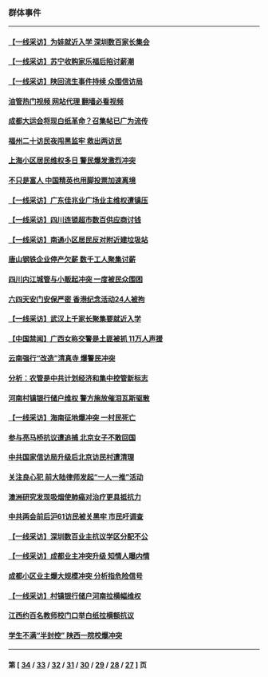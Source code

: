 ### 群体事件
---
#### [【一线采访】为娃就近入学 深圳数百家长集会](../../pages/ncid279/n14044246.md?07312045) 
#### [【一线采访】苏宁收购家乐福后陷讨薪潮](../../pages/ncid279/n14042224.md?07312045) 
#### [【一线采访】陕回流生事件持续 众围信访局](../../pages/ncid279/n14040242.md?07312045) 
#### [油管热门视频 网站代理 翻墙必看视频](http://138.2.39.72:81/youtube.html?epic-marker?07312045)
#### [成都大运会将现白纸革命？召集帖已广为流传](../../pages/ncid279/n14033119.md?07312045) 
#### [福州二十访民夜闯黑监牢 救出两访民](../../pages/ncid279/n14031617.md?07312045) 
#### [上海小区居民维权多日 警民爆发激烈冲突](../../pages/ncid279/n14029221.md?07312045) 
#### [不只是富人 中国精英也用脚投票加速离境](../../pages/ncid279/n14029086.md?07312045) 
#### [【一线采访】广东佳兆业广场业主维权遭镇压](../../pages/ncid279/n14028175.md?07312045) 
#### [【一线采访】四川连锁超市数百供应商讨钱](../../pages/ncid279/n14025102.md?07312045) 
#### [【一线采访】南通小区居民反对附近建垃圾站](../../pages/ncid279/n14021690.md?07312045) 
#### [唐山钢铁企业停产欠薪 数千工人聚集讨薪](../../pages/ncid279/n14017404.md?07312045) 
#### [四川内江城管与小贩起冲突 一度被民众围困](../../pages/ncid279/n14015922.md?07312045) 
#### [六四天安门安保严密 香港纪念活动24人被拘](../../pages/ncid279/n14009800.md?07312045) 
#### [【一线采访】武汉上千家长聚集要就近入学](../../pages/ncid279/n14009497.md?07312045) 
#### [【中国禁闻】广西女称交警是土匪被抓 11万人声援](../../pages/ncid279/n14006869.md?07312045) 
#### [云南强行“改造”清真寺 爆警民冲突](../../pages/ncid279/n14005561.md?07312045) 
#### [分析：农管是中共计划经济和集中控管新标志](../../pages/ncid279/n14000665.md?07312045) 
#### [河南村镇银行储户维权 警方施放催泪瓦斯驱散](../../pages/ncid279/n13998750.md?07312045) 
#### [【一线采访】海南征地爆冲突 一村民死亡](../../pages/ncid279/n13989137.md?07312045) 
#### [参与亮马桥抗议遭追捕 北京女子不敢回国](../../pages/ncid279/n13985420.md?07312045) 
#### [中共国家信访局升级后北京访民村遭清理](../../pages/ncid279/n13984826.md?07312045) 
#### [关注良心犯 前大陆律师发起“一人一推”活动](../../pages/ncid279/n13980524.md?07312045) 
#### [澳洲研究发现吸烟使肺癌对治疗更具抵抗力](../../pages/ncid279/n13977762.md?07312045) 
#### [中共两会前后沪61访民被关黑牢 市民吁调查](../../pages/ncid279/n13976054.md?07312045) 
#### [【一线采访】深圳数百业主抗议学区分配不公](../../pages/ncid279/n13976680.md?07312045) 
#### [【一线采访】成都业主冲突升级 知情人曝内情](../../pages/ncid279/n13965289.md?07312045) 
#### [成都小区业主爆大规模冲突 分析指危险信号](../../pages/ncid279/n13964520.md?07312045) 
#### [【一线采访】村镇银行储户河南拉横幅维权](../../pages/ncid279/n13964555.md?07312045) 
#### [江西约百名教师校门口举白纸拉横额抗议](../../pages/ncid279/n13958579.md?07312045) 
#### [学生不满“半封控” 陕西一院校爆冲突](../../pages/ncid279/n13946647.md?07312045) 

---
#### 第 [ [34](./34.md?07312045) / [33](./33.md?07312045) / [32](./32.md?07312045) / [31](./31.md?07312045) / [30](./30.md?07312045) / [29](./29.md?07312045) / [28](./28.md?07312045) / [27](./27.md?07312045) ] 页
